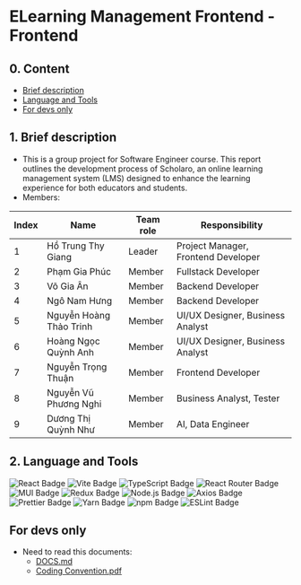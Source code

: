 # ELearning Management Frontend - Frontend

## 0. Content

- [Brief description](#1-brief-description)
- [Language and Tools](#2-language-and-tools)
- [For devs only](#for-devs-only)

## 1. Brief description

- This is a group project for Software Engineer course. This report outlines the development process of Scholaro, an online learning management system (LMS) designed to enhance the learning experience for both educators and students.
- Members:

| Index | Name                    | Team role | Responsibility                      |
| ----- | ----------------------- | --------- | ----------------------------------- |
| 1     | Hồ Trung Thy Giang      | Leader    | Project Manager, Frontend Developer |
| 2     | Phạm Gia Phúc           | Member    | Fullstack Developer                 |
| 3     | Võ Gia Ân               | Member    | Backend Developer                   |
| 4     | Ngô Nam Hưng            | Member    | Backend Developer                   |
| 5     | Nguyễn Hoàng Thảo Trinh | Member    | UI/UX Designer, Business Analyst    |
| 6     | Hoàng Ngọc Quỳnh Anh    | Member    | UI/UX Designer, Business Analyst    |
| 7     | Nguyễn Trọng Thuận      | Member    | Frontend Developer                  |
| 8     | Nguyễn Vũ Phương Nghi   | Member    | Business Analyst, Tester            |
| 9     | Dương Thị Quỳnh Như     | Member    | AI, Data Engineer                   |

## 2. Language and Tools

<div style={
  display: "flex"
}>
  <img src="https://img.shields.io/badge/React-61DAFB?logo=react&logoColor=000&style=flat" alt="React Badge">
  <img src="https://img.shields.io/badge/Vite-646CFF?logo=vite&logoColor=fff&style=flat" alt="Vite Badge">
  <img src="https://img.shields.io/badge/TypeScript-3178C6?logo=typescript&logoColor=fff&style=flat" alt="TypeScript Badge">
  <img src="https://img.shields.io/badge/React%20Router-CA4245?logo=reactrouter&logoColor=fff&style=flat" alt="React Router Badge">
  <img src="https://img.shields.io/badge/MUI-007FFF?logo=mui&logoColor=fff&style=flat" alt="MUI Badge">
  <img src="https://img.shields.io/badge/Redux-764ABC?logo=redux&logoColor=fff&style=flat" alt="Redux Badge">
  <img src="https://img.shields.io/badge/Node.js-5FA04E?logo=nodedotjs&logoColor=fff&style=flat" alt="Node.js Badge">
  <img src="https://img.shields.io/badge/Axios-5A29E4?logo=axios&logoColor=fff&style=flat" alt="Axios Badge">
  <img src="https://img.shields.io/badge/Prettier-F7B93E?logo=prettier&logoColor=fff&style=flat" alt="Prettier Badge">
  <img src="https://img.shields.io/badge/Yarn-2C8EBB?logo=yarn&logoColor=fff&style=flat" alt="Yarn Badge">
  <img src="https://img.shields.io/badge/npm-CB3837?logo=npm&logoColor=fff&style=flat" alt="npm Badge">
  <img src="https://img.shields.io/badge/ESLint-4B32C3?logo=eslint&logoColor=fff&style=flat" alt="ESLint Badge">
</div>

## For devs only

- Need to read this documents:
  - [DOCS.md](./docs/DOCS.md)
  - [Coding Convention.pdf](./docs/Coding%20Convention.pdf)
